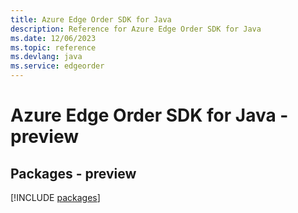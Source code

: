 ```yaml
---
title: Azure Edge Order SDK for Java
description: Reference for Azure Edge Order SDK for Java
ms.date: 12/06/2023
ms.topic: reference
ms.devlang: java
ms.service: edgeorder
---
```

# Azure Edge Order SDK for Java - preview
## Packages - preview
[!INCLUDE [packages](edge-order-index.md)]
